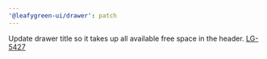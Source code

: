 ```yaml
---
'@leafygreen-ui/drawer': patch
---
```


Update drawer title so it takes up all available free space in the header. [LG-5427](https://jira.mongodb.org/browse/LG-5427)
